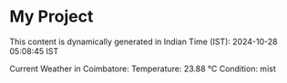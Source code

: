 # My Project

This content is dynamically generated in Indian Time (IST): 2024-10-28 05:08:45 IST


Current Weather in Coimbatore:
Temperature: 23.88 °C
Condition: mist
